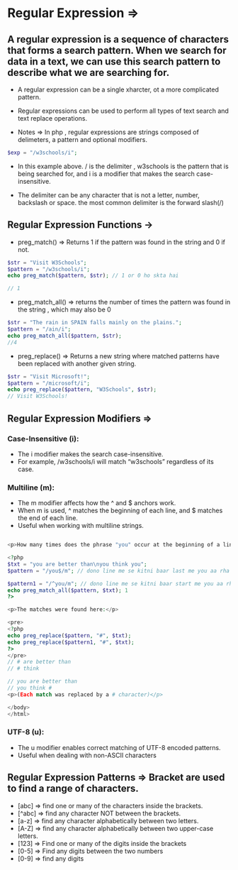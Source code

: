 # Regular Expression =>

## A regular expression is a sequence of characters that forms a search pattern. When we search for data in a text, we can use this search pattern to describe what we are searching for.

-   A regular expression can be a single xharcter, ot a more complicated pattern.
-   Regular expressions can be used to perform all types of text search and text replace operations.

-   Notes => In php , regular expressions are strings composed of delimeters, a pattern and optional modifiers.

```php
$exp = "/w3schools/i";

```

-   In this example above. / is the delimiter , w3schools is the pattern that is being searched for, and i is a modifier that makes the search case-insensitive.

-   The delimiter can be any character that is not a letter, number, backslash or space. the most common delimiter is the forward slash(/)

## Regular Expression Functions ->

-   preg_match() => Returns 1 if the pattern was found in the string and 0 if not.

```php
$str = "Visit W3Schools";
$pattern = "/w3schools/i";
echo preg_match($pattern, $str); // 1 or 0 ho skta hai

// 1
```

-   preg_match_all() => returns the number of times the pattern was found in the string , which may also be 0

```php
$str = "The rain in SPAIN falls mainly on the plains.";
$pattern = "/ain/i";
echo preg_match_all($pattern, $str);
//4
```

-   preg_replace() => Returns a new string where matched patterns have been replaced with another given string.

```php
$str = "Visit Microsoft!";
$pattern = "/microsoft/i";
echo preg_replace($pattern, "W3Schools", $str);
// Visit W3Schools!
```

## Regular Expression Modifiers =>

### Case-Insensitive (i):

-   The i modifier makes the search case-insensitive.
-   For example, /w3schools/i will match “w3schools” regardless of its case.

### Multiline (m):

-   The m modifier affects how the ^ and $ anchors work.
-   When m is used, ^ matches the beginning of each line, and $ matches the end of each line.
-   Useful when working with multiline strings.

```php

<p>How many times does the phrase "you" occur at the beginning of a line in the text:</p>

<?php
$txt = "you are better than\nyou think you";
$pattern = "/you$/m"; // dono line me se kitni baar last me you aa rha hai

$pattern1 = "/^you/m"; // dono line me se kitni baar start me you aa rha hai
echo preg_match_all($pattern, $txt); 1
?>

<p>The matches were found here:</p>

<pre>
<?php
echo preg_replace($pattern, "#", $txt);
echo preg_replace($pattern1, "#", $txt);
?>
</pre>
// # are better than
// # think

// you are better than
// you think #
<p>(Each match was replaced by a # character)</p>

</body>
</html>


```

### UTF-8 (u):

-   The u modifier enables correct matching of UTF-8 encoded patterns.
-   Useful when dealing with non-ASCII characters

## Regular Expression Patterns => Bracket are used to find a range of characters.

- [abc] => find one or many of the characters inside the brackets.
- [^abc] => find any character NOT between the brackets.
- [a-z] => find any character alphabetically between two letters.
- [A-Z] => find any character alphabetically between two upper-case letters.
- [123] => Find one or many of the digits inside the brackets
- [0-5] => Find any digits between the two numbers 
- [0-9] => find any digits 
